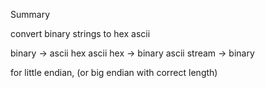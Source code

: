 Summary

convert binary strings to hex ascii

binary -> ascii hex
ascii hex -> binary
ascii stream -> binary
  
for little endian, (or big endian with correct length)
